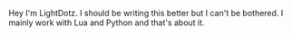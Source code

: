 Hey I'm LightDotz. I should be writing this better but I can't be bothered. I mainly work with Lua and Python and that's about it.
